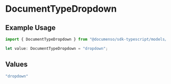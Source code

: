 # DocumentTypeDropdown

## Example Usage

```typescript
import { DocumentTypeDropdown } from "@documenso/sdk-typescript/models/operations";

let value: DocumentTypeDropdown = "dropdown";
```

## Values

```typescript
"dropdown"
```